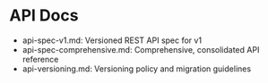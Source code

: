 # API Docs

- api-spec-v1.md: Versioned REST API spec for v1
- api-spec-comprehensive.md: Comprehensive, consolidated API reference
- api-versioning.md: Versioning policy and migration guidelines
